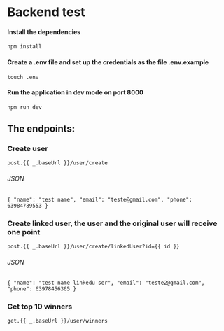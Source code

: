 # Backend test
#### Install the dependencies
`
npm install
`
#### Create a .env file and set up the credentials as the file .env.example
`
touch .env
`
#### Run the application in dev mode on port 8000
`
npm run dev
`

## The endpoints:

### Create user
`
 post.{{ _.baseUrl }}/user/create
`
###### JSON 
`
{
	"name": "test name",
	"email": "teste@gmail.com",
	"phone": 63984789553
}
`
### Create linked user, the user and the original user will receive one point

`
 post.{{ _.baseUrl }}/user/create/linkedUser?id={{ id }}
`
###### JSON 
`
{
	"name": "test name linkedu ser",
	"email": "teste2@gmail.com",
	"phone": 63978456365
}
`
### Get top 10 winners
`
 get.{{ _.baseUrl }}/user/winners
`
